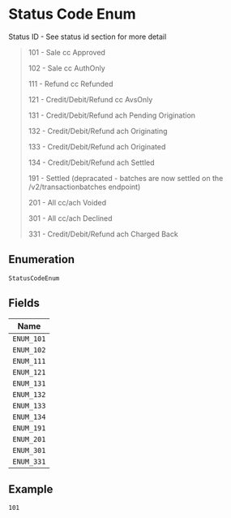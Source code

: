 
# Status Code Enum

Status ID - See status id section for more detail

> 101 - Sale cc Approved
> 
> 102 - Sale cc AuthOnly
> 
> 111 - Refund cc Refunded
> 
> 121 - Credit/Debit/Refund cc AvsOnly
> 
> 131 - Credit/Debit/Refund ach Pending Origination
> 
> 132 - Credit/Debit/Refund ach Originating
> 
> 133 - Credit/Debit/Refund ach Originated
> 
> 134 - Credit/Debit/Refund ach Settled
> 
> 191 - Settled (depracated - batches are now settled on the /v2/transactionbatches endpoint)
> 
> 201 - All cc/ach Voided
> 
> 301 - All cc/ach Declined
> 
> 331 - Credit/Debit/Refund ach Charged Back

## Enumeration

`StatusCodeEnum`

## Fields

| Name |
|  --- |
| `ENUM_101` |
| `ENUM_102` |
| `ENUM_111` |
| `ENUM_121` |
| `ENUM_131` |
| `ENUM_132` |
| `ENUM_133` |
| `ENUM_134` |
| `ENUM_191` |
| `ENUM_201` |
| `ENUM_301` |
| `ENUM_331` |

## Example

```
101
```

